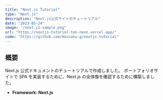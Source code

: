 ```yaml
---
title: "Next.js Tutorial"
type: "Next.js"
description: "Next.js公式サイトのチュートリアル"
date: "2023-05-24"
image: "/next.js-sample.png"
url: "https://nextjs-tutorial-ten-neon.vercel.app/"
code: "https://github.com/Hassaku-g/nextjs-tutorial"
---
```


## 概要

Next.js 公式ドキュメントのチュートリアルで作成しました。
ポートフォリオサイトで SPA を実装するために、Next.js の全体像を確認するために構築しました。

- **Framework: Next.js**
